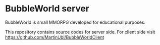 # BubbleWorld server

BubbleWorld is small MMORPG developed for educational purposes.

This repository contains source codes for server side. For client side visit https://github.com/MartinUbl/BubbleWorldClient
